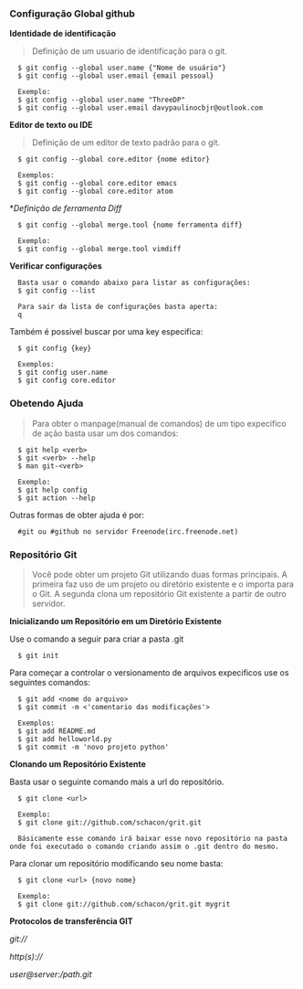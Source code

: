 ### Configuração Global github
> 

**Identidade de identificação**

> Definição de um usuario de identificação para o git.

      $ git config --global user.name {"Nome de usuário"}
      $ git config --global user.email {email pessoal}
      
      Exemplo:
      $ git config --global user.name "ThreeDP"
      $ git config --global user.email davypaulinocbjr@outlook.com
      
      
**Editor de texto ou IDE**

> Definição de um editor de texto padrão para o git.
      
      $ git config --global core.editor {nome editor}
      
      Exemplos:
      $ git config --global core.editor emacs
      $ git config --global core.editor atom
      
**Definição de ferramenta Diff*

      $ git config --global merge.tool {nome ferramenta diff}
      
      Exemplo:
      $ git config --global merge.tool vimdiff

**Verificar configurações**

      Basta usar o comando abaixo para listar as configurações:
      $ git config --list
      
      Para sair da lista de configurações basta aperta:
      q
      
Também é possivel buscar por uma key especifica:

      $ git config {key}
      
      Exemplos:
      $ git config user.name
      $ git config core.editor

### Obetendo Ajuda
> Para obter o manpage(manual de comandos) de um tipo expecifico de ação basta usar um dos comandos:

      $ git help <verb>
      $ git <verb> --help
      $ man git-<verb>
      
      Exemplo:
      $ git help config
      $ git action --help
      
Outras formas de obter ajuda é por:
      
      #git ou #github no servidor Freenode(irc.freenode.net)
      

### Repositório Git
> Você pode obter um projeto Git utilizando duas formas principais. A primeira faz uso de um projeto ou diretório existente e o importa para o Git. A segunda clona um repositório Git existente a partir de outro servidor.

**Inicializando um Repositório em um Diretório Existente**

Use o comando a seguir para criar a pasta .git

      $ git init
      
Para começar a controlar o versionamento de arquivos expecificos use os seguintes comandos:

      $ git add <nome do arquivo>
      $ git commit -m <'comentario das modificações'>
      
      Exemplos:
      $ git add README.md
      $ git add helloworld.py
      $ git commit -m 'novo projeto python'
      
**Clonando um Repositório Existente**
      
Basta usar o seguinte comando mais a url do repositório.
      
      $ git clone <url>
      
      Exemplo:
      $ git clone git://github.com/schacon/grit.git
      
      Básicamente esse comando irá baixar esse novo repositório na pasta onde foi executado o comando criando assim o .git dentro do mesmo.
      
Para clonar um repositório modificando seu nome basta:

      $ git clone <url> {novo nome}
      
      Exemplo:
      $ git clone git://github.com/schacon/grit.git mygrit
      
      
**Protocolos de transferência GIT**

*git://*

*http(s)://*

*user@server:/path.git*

      
